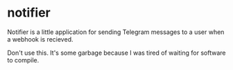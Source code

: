 # notifier

Notifier is a little application for sending Telegram messages to a user when
a webhook is recieved.

Don't use this. It's some garbage because I was tired of waiting for software to
compile.
